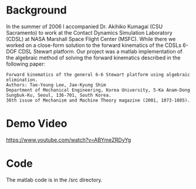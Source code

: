 # Background

In the summer of 2006 I accompanied Dr. Akihiko Kumagai (CSU Sacramento) to work at the Contact Dynamics Simulation Laboratory (CDSL) at NASA Marshall Space Flight Center (MSFC). While there we worked on a close-form solution to the forward kinematics of the CDSLs 6-DOF CDSL Stewart platform. Our project was a matlab implementation of the algebraic method of solving the forward kinematics described in the following paper:

    Forward kinematics of the general 6-6 Stewart platform using algebraic elimination.
    Authors: Tae-Young Lee, Jae-Kyung Shim
    Department of Mechanical Engineering, Korea University, 5-Ka Anam-Dong Sungbuk-Ku, Seoul, 136-701, South Korea.
    36th issue of Mechanism and Machine Theory magazine (2001, 1073-1085).

# Demo Video

https://www.youtube.com/watch?v=ABYmeZRDyYg

# Code

The matlab code is in the /src directory.